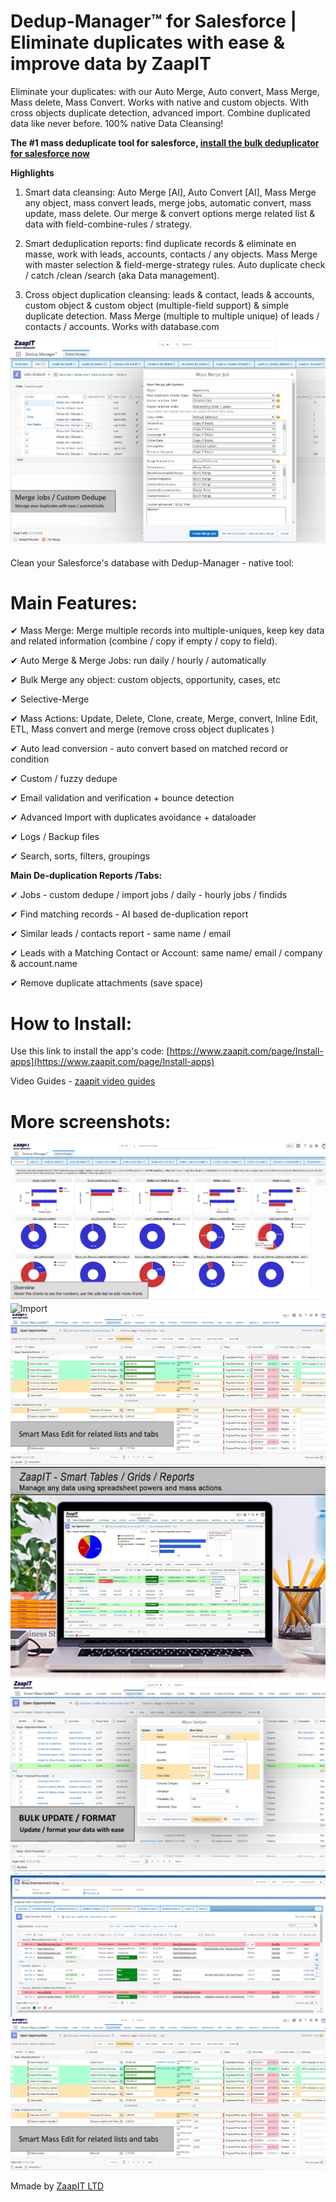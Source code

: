 # Dedup-Manager™ for Salesforce | Eliminate duplicates with ease & improve data by ZaapIT 

Eliminate your duplicates: with our Auto Merge, Auto convert, Mass Merge, Mass delete, Mass Convert. Works with native and custom objects. With cross objects duplicate detection, advanced import. Combine duplicated data like never before. 100% native Data Cleansing!

**The #1 mass deduplicate tool for salesforce, [install the bulk deduplicator for salesforce now ](https://www.zaapit.com/page/Install-apps)**


**Highlights** 

1. Smart data cleansing: Auto Merge [AI], Auto Convert [AI], Mass Merge any object, mass convert leads, merge jobs, automatic convert, mass update, mass delete. Our merge & convert options merge related list & data with field-combine-rules / strategy.

2. Smart deduplication reports: find duplicate records & eliminate en masse, work with leads, accounts, contacts / any objects. Mass Merge with master selection & field-merge-strategy rules. Auto duplicate check / catch /clean /search (aka Data management).

3. Cross object duplication cleansing: leads & contact, leads & accounts, custom object & custom object (multiple-field support) & simple duplicate detection. Mass Merge (multiple to multiple unique) of leads / contacts / accounts. Works with database.com

![ZaapiT for Salesforce - deduplicate your records!](/screenshots/merge_job_custom_dedupe.jpg "Salesforce native Data Cleansing app")

Clean your Salesforce's database with Dedup-Manager - native tool:

# Main Features:

✔ Mass Merge: Merge multiple records into multiple-uniques, keep key data and related information (combine / copy if empty / copy to field).

✔ Auto Merge & Merge Jobs: run daily / hourly / automatically

✔ Bulk Merge any object: custom objects, opportunity, cases, etc

✔ Selective-Merge

✔ Mass Actions: Update, Delete, Clone, create, Merge, convert, Inline Edit, ETL, Mass convert and merge (remove cross object duplicates )

✔ Auto lead conversion - auto convert based on matched record or condition

✔ Custom / fuzzy dedupe

✔ Email validation and verification + bounce detection

✔ Advanced Import with duplicates avoidance + dataloader

✔ Logs / Backup files

✔ Search, sorts, filters, groupings


**Main De-duplication Reports /Tabs:**

✔ Jobs - custom dedupe / import jobs / daily - hourly jobs / findids

✔ Find matching records - AI based de-duplication report

✔ Similar leads / contacts report - same name / email

✔ Leads with a Matching Contact or Account: same name/ email / company & account.name

✔ Remove duplicate attachments (save space)


# How to Install:

Use this link to install the app's code: [https://www.zaapit.com/page/Install-apps](https://www.zaapit.com/page/Install-apps)

Video Guides -  [zaapit video guides](http://www.zaapit.com/page/Videos)

# More screenshots:

![Overview tab](/screenshots/dedup-global-overview.jpg "Overview tab")
![Import](/screenshots/advanced-import36.jpg.jpg "import")
![Smart lists](/screenshots/smart-tables-lightning2v1.jpg "Smart lists")
![Smart tabs overview](/screenshots/manage_data_hero_laptop_smart_tables-feb-2023-v3_1200.jpg "Smart tabs overview")
![Smart Mass Update](/screenshots/mass_update_26022023.jpg "Smart Mass Update")
![Smart Mass Update](/screenshots/inline_edit_for_related_list_sep_2019.jpg "Smart Related Lists")
![Smart tabs inline edit](/screenshots/smart-tables-lightning2v1.jpg "Smart tabs inline edit")

Mmade by [ZaapIT LTD](http://www.zaapit.com)
